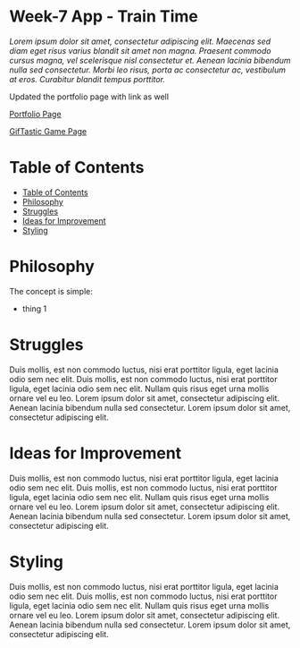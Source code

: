 # Week-7 App -  Train Time
*Lorem ipsum dolor sit amet, consectetur adipiscing elit. Maecenas sed diam eget risus varius blandit sit amet non magna. Praesent commodo cursus magna, vel scelerisque nisl consectetur et. Aenean lacinia bibendum nulla sed consectetur. Morbi leo risus, porta ac consectetur ac, vestibulum at eros. Curabitur blandit tempus porttitor.*

Updated the portfolio page with link as well


[Portfolio Page][1]

[GifTastic Game Page][2]

[1]: https://stetsonramey.github.io/Responsive-Portfolio/portfolio.html
[2]: https://stetsonramey.github.io/train-time/

Table of Contents
=================
<!--ts-->
  * [Table of Contents](#table-of-contents)
  * [Philosophy](#philosophy)
  * [Struggles](#struggles)
  * [Ideas for Improvement](#ideas-for-improvement)
  * [Styling](#styling)
<!--te-->

  Philosophy
  ==========
  The concept is simple:
  * thing 1

  Struggles
  =========
  Duis mollis, est non commodo luctus, nisi erat porttitor ligula, eget lacinia odio sem nec elit. Duis mollis, est non commodo luctus, nisi erat porttitor ligula, eget lacinia odio sem nec elit. Nullam quis risus eget urna mollis ornare vel eu leo. Lorem ipsum dolor sit amet, consectetur adipiscing elit. Aenean lacinia bibendum nulla sed consectetur. Lorem ipsum dolor sit amet, consectetur adipiscing elit.

  Ideas for Improvement
  =====================
  Duis mollis, est non commodo luctus, nisi erat porttitor ligula, eget lacinia odio sem nec elit. Duis mollis, est non commodo luctus, nisi erat porttitor ligula, eget lacinia odio sem nec elit. Nullam quis risus eget urna mollis ornare vel eu leo. Lorem ipsum dolor sit amet, consectetur adipiscing elit. Aenean lacinia bibendum nulla sed consectetur. Lorem ipsum dolor sit amet, consectetur adipiscing elit.

  Styling
  =======
  Duis mollis, est non commodo luctus, nisi erat porttitor ligula, eget lacinia odio sem nec elit. Duis mollis, est non commodo luctus, nisi erat porttitor ligula, eget lacinia odio sem nec elit. Nullam quis risus eget urna mollis ornare vel eu leo. Lorem ipsum dolor sit amet, consectetur adipiscing elit. Aenean lacinia bibendum nulla sed consectetur. Lorem ipsum dolor sit amet, consectetur adipiscing elit.
